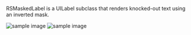 RSMaskedLabel is a UILabel subclass that renders knocked-out text using an inverted mask.

![sample image](https://github.com/robinsenior/RSMaskedLabel/raw/master/rounded.png)
![sample image](https://github.com/robinsenior/RSMaskedLabel/raw/master/square.png)
